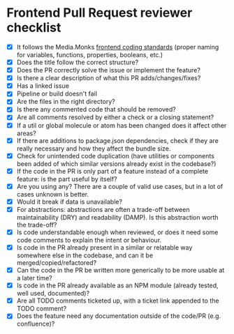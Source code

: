 # Frontend Pull Request reviewer checklist

- [x] It follows the Media.Monks
      [frontend coding standards](https://github.com/mediamonks/frontend-coding-standards) (proper
      naming for variables, functions, properties, booleans, etc.)
- [x] Does the title follow the correct structure?
- [x] Does the PR correctly solve the issue or implement the feature?
- [x] Is there a clear description of what this PR adds/changes/fixes?
- [x] Has a linked issue
- [x] Pipeline or build doesn't fail
- [x] Are the files in the right directory?
- [x] Is there any commented code that should be removed?
- [x] Are all comments resolved by either a check or a closing statement?
- [x] If a util or global molecule or atom has been changed does it affect other areas?
- [x] If there are additions to package.json dependencies, check if they are really necessary and
      how they affect the bundle size.
- [x] Check for unintended code duplication (have utilities or components been added of which
      similar versions already exist in the codebase?)
- [x] If the code in the PR is only part of a feature instead of a complete feature: is the part
      useful by itself?
- [x] Are you using any? There are a couple of valid use cases, but in a lot of cases unknown is
      better.
- [x] Would it break if data is unavailable?
- [x] For abstractions: abstractions are often a trade-off between maintainability (DRY) and
      readability (DAMP). Is this abstraction worth the trade-off?
- [x] Is code understandable enough when reviewed, or does it need some code comments to explain the
      intent or behaviour.
- [x] Is code in the PR already present in a similar or relatable way somewhere else in the
      codebase, and can it be merged/copied/refactored?
- [x] Can the code in the PR be written more generically to be more usable at a later time?
- [x] Is code in the PR already available as an NPM module (already tested, well used, documented)?
- [x] Are all TODO comments ticketed up, with a ticket link appended to the TODO comment?
- [x] Does the feature need any documentation outside of the code/PR (e.g. confluence)?
